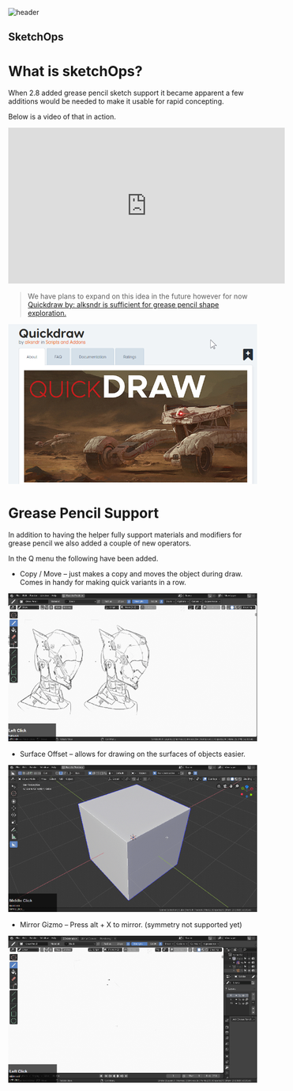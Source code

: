 ![header](img/banner.gif)

## SketchOps

# What is sketchOps?

When 2.8 added grease pencil sketch support it became apparent a few additions would be needed to make it usable for rapid concepting.

Below is a video of that in action.

<iframe width="560" height="315" src="https://www.youtube.com/embed/dtv3YsNr6Z8" frameborder="0" allowfullscreen></iframe>

> We have plans to expand on this idea in the future however for now [Quickdraw by: alksndr is sufficient for grease pencil shape exploration.](https://www.blendermarket.com/products/quickdraw)

![](img/sketch1/s1.png)

# Grease Pencil Support

In addition to having the helper fully support materials and modifiers for grease pencil we also added a couple of new operators.

In the Q menu the following have been added.

- Copy / Move – just makes a copy and moves the object during draw. Comes in handy for making quick variants in a row.

![](img/sketch1/s2.gif)

- Surface Offset – allows for drawing on the surfaces of objects easier.

![](img/sketch1/s3.gif)

- Mirror Gizmo – Press alt + X to mirror. (symmetry not supported yet)

![](img/sketch1/s4.gif)
